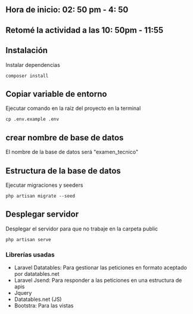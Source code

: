 ## Hora de inicio: 02: 50 pm - 4: 50
## Retomé la actividad a las 10: 50pm - 11:55

## Instalación
Instalar dependencias

```
composer install
```

## Copiar variable de entorno
Ejecutar comando en la raíz del proyecto en la terminal

```
cp .env.example .env
```

## crear nombre de base de datos
El nombre de la base de datos será "examen_tecnico"

## Estructura de la base de datos
Ejecutar migraciones y seeders

```
php artisan migrate --seed
```

## Desplegar servidor
Desplegar el servidor para que no trabaje en la carpeta public

```
php artisan serve
```

### Librerías usadas
* Laravel Datatables: Para gestionar las peticiones en formato aceptado por datatables.net
* Laravel Jsend: Para responder a las peticiones en una estructura de apis
* Jquery
* Datatables.net (JS)
* Bootstra: Para las vistas
